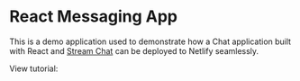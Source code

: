 # React Messaging App

This is a demo application used to demonstrate how a Chat application built with
React and [Stream Chat](https://getstream.io/chat) can be deployed to Netlify seamlessly.

View tutorial:
